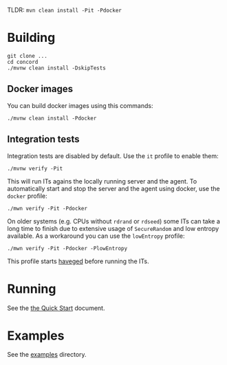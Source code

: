TLDR: `mvn clean install -Pit -Pdocker`

# Building

```
git clone ... 
cd concord
./mvnw clean install -DskipTests
```

## Docker images

You can build docker images using this commands:

```
./mvnw clean install -Pdocker
```

## Integration tests

Integration tests are disabled by default. Use the `it` profile to enable them:

```
./mvnw verify -Pit
```

This will run ITs agains the locally running server and the agent.
To automatically start and stop the server and the agent using docker, use the
`docker` profile:

```
./mwn verify -Pit -Pdocker
```

On older systems (e.g. CPUs without `rdrand` or `rdseed`) some ITs can take a long
time to finish due to extensive usage of `SecureRandom` and low entropy available.
As a workaround you can use the `lowEntropy` profile:

```
./mwn verify -Pit -Pdocker -PlowEntropy
```

This profile starts [haveged](https://github.com/harbur/docker-haveged) before running
the ITs.

# Running

See the [the Quick Start](docs/quickstart.md) document.

# Examples

See the [examples](docs/examples) directory.

